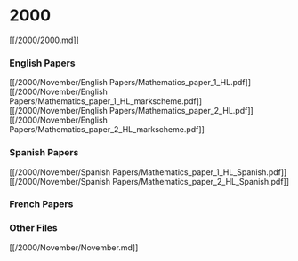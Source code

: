 # 2000

[[/2000/2000.md]]

### English Papers
[[/2000/November/English Papers/Mathematics_paper_1_HL.pdf]]
[[/2000/November/English Papers/Mathematics_paper_1_HL_markscheme.pdf]]
[[/2000/November/English Papers/Mathematics_paper_2_HL.pdf]]
[[/2000/November/English Papers/Mathematics_paper_2_HL_markscheme.pdf]]
### Spanish Papers
[[/2000/November/Spanish Papers/Mathematics_paper_1_HL_Spanish.pdf]]
[[/2000/November/Spanish Papers/Mathematics_paper_2_HL_Spanish.pdf]]
### French Papers

### Other Files
[[/2000/November/November.md]]
